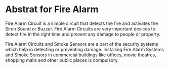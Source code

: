 # Abstrat for Fire Alarm

Fire Alarm Circuit is a simple circuit that detects the fire and activates the Siren Sound or Buzzer. Fire Alarm Circuits are very important devices to detect fire in the right time and prevent any damage to people or property.

Fire Alarm Circuits and Smoke Sensors are a part of the security systems which help in detecting or preventing damage. Installing Fire Alarm Systems and Smoke Sensors in commercial buildings like offices, movie theatres, shopping malls and other public places is compulsory.
